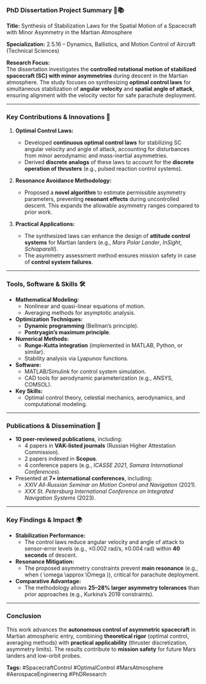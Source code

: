 ### **PhD Dissertation Project Summary** 🚀📚  

**Title:** Synthesis of Stabilization Laws for the Spatial Motion of a Spacecraft with Minor Asymmetry in the Martian Atmosphere  

**Specialization:** 2.5.16 – Dynamics, Ballistics, and Motion Control of Aircraft (Technical Sciences)  

**Research Focus:**  
The dissertation investigates the **controlled rotational motion of stabilized spacecraft (SC) with minor asymmetries** during descent in the Martian atmosphere. The study focuses on synthesizing **optimal control laws** for simultaneous stabilization of **angular velocity** and **spatial angle of attack**, ensuring alignment with the velocity vector for safe parachute deployment.  

---

### **Key Contributions & Innovations** 🎯  
1. **Optimal Control Laws:**  
   - Developed **continuous optimal control laws** for stabilizing SC angular velocity and angle of attack, accounting for disturbances from minor aerodynamic and mass-inertial asymmetries.  
   - Derived **discrete analogs** of these laws to account for the **discrete operation of thrusters** (e.g., pulsed reaction control systems).  

2. **Resonance Avoidance Methodology:**  
   - Proposed a **novel algorithm** to estimate permissible asymmetry parameters, preventing **resonant effects** during uncontrolled descent. This expands the allowable asymmetry ranges compared to prior work.  

3. **Practical Applications:**  
   - The synthesized laws can enhance the design of **attitude control systems** for Martian landers (e.g., *Mars Polar Lander*, *InSight*, *Schiaparelli*).  
   - The asymmetry assessment method ensures mission safety in case of **control system failures**.  

---

### **Tools, Software & Skills** 🛠️  
- **Mathematical Modeling:**  
  - Nonlinear and quasi-linear equations of motion.  
  - Averaging methods for asymptotic analysis.  
- **Optimization Techniques:**  
  - **Dynamic programming** (Bellman’s principle).  
  - **Pontryagin’s maximum principle**.  
- **Numerical Methods:**  
  - **Runge-Kutta integration** (implemented in MATLAB, Python, or similar).  
  - Stability analysis via Lyapunov functions.  
- **Software:**  
  - MATLAB/Simulink for control system simulation.  
  - CAD tools for aerodynamic parameterization (e.g., ANSYS, COMSOL).  
- **Key Skills:**  
  - Optimal control theory, celestial mechanics, aerodynamics, and computational modeling.  

---

### **Publications & Dissemination** 📜  
- **10 peer-reviewed publications**, including:  
  - 4 papers in **VAK-listed journals** (Russian Higher Attestation Commission).  
  - 2 papers indexed in **Scopus**.  
  - 4 conference papers (e.g., *ICASSE 2021*, *Samara International Conferences*).  
- Presented at **7+ international conferences**, including:  
  - *XXIV All-Russian Seminar on Motion Control and Navigation* (2021).  
  - *XXX St. Petersburg International Conference on Integrated Navigation Systems* (2023).  

---

### **Key Findings & Impact** 🌍  
- **Stabilization Performance:**  
  - The control laws reduce angular velocity and angle of attack to sensor-error levels (e.g., ≤0.002 rad/s, ≤0.004 rad) within **40 seconds** of descent.  
- **Resonance Mitigation:**  
  - The proposed asymmetry constraints prevent **main resonance** (e.g., when \( \omega \approx \Omega \)), critical for parachute deployment.  
- **Comparative Advantage:**  
  - The methodology allows **25–28% larger asymmetry tolerances** than prior approaches (e.g., Kurkina’s 2019 constraints).  

---

### **Conclusion**  
This work advances the **autonomous control of asymmetric spacecraft** in Martian atmospheric entry, combining **theoretical rigor** (optimal control, averaging methods) with **practical applicability** (thruster discretization, asymmetry limits). The results contribute to **mission safety** for future Mars landers and low-orbit probes.  

**Tags:** #SpacecraftControl #OptimalControl #MarsAtmosphere #AerospaceEngineering #PhDResearch  
